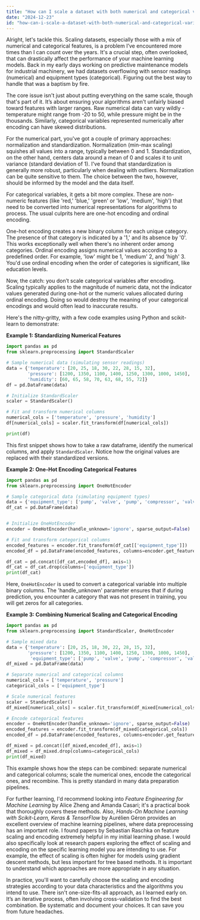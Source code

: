 ```yaml
---
title: "How can I scale a dataset with both numerical and categorical variables?"
date: "2024-12-23"
id: "how-can-i-scale-a-dataset-with-both-numerical-and-categorical-variables"
---
```


Alright, let's tackle this. Scaling datasets, especially those with a mix of numerical and categorical features, is a problem I’ve encountered more times than I can count over the years. It's a crucial step, often overlooked, that can drastically affect the performance of your machine learning models. Back in my early days working on predictive maintenance models for industrial machinery, we had datasets overflowing with sensor readings (numerical) and equipment types (categorical). Figuring out the best way to handle that was a baptism by fire.

The core issue isn't just about putting everything on the same scale, though that's part of it. It’s about ensuring your algorithms aren't unfairly biased toward features with larger ranges. Raw numerical data can vary wildly - temperature might range from -20 to 50, while pressure might be in the thousands. Similarly, categorical variables represented numerically after encoding can have skewed distributions.

For the numerical part, you've got a couple of primary approaches: normalization and standardization. Normalization (min-max scaling) squishes all values into a range, typically between 0 and 1. Standardization, on the other hand, centers data around a mean of 0 and scales it to unit variance (standard deviation of 1). I've found that standardization is generally more robust, particularly when dealing with outliers. Normalization can be quite sensitive to them. The choice between the two, however, should be informed by the model and the data itself.

For categorical variables, it gets a bit more complex. These are non-numeric features (like 'red,' 'blue,' 'green' or 'low', 'medium', 'high') that need to be converted into numerical representations for algorithms to process. The usual culprits here are one-hot encoding and ordinal encoding.

One-hot encoding creates a new binary column for each unique category. The presence of that category is indicated by a '1,' and its absence by '0'. This works exceptionally well when there's no inherent order among categories. Ordinal encoding assigns numerical values according to a predefined order. For example, 'low' might be 1, 'medium' 2, and 'high' 3. You'd use ordinal encoding when the order of categories is significant, like education levels.

Now, the catch: you don’t scale categorical variables after encoding. Scaling typically applies to the magnitude of numeric data, not the indicator values generated during one-hot or the numeric values allocated during ordinal encoding. Doing so would destroy the meaning of your categorical encodings and would often lead to inaccurate results.

Here's the nitty-gritty, with a few code examples using Python and scikit-learn to demonstrate:

**Example 1: Standardizing Numerical Features**

```python
import pandas as pd
from sklearn.preprocessing import StandardScaler

# Sample numerical data (simulating sensor readings)
data = {'temperature': [20, 25, 18, 30, 22, 28, 15, 32],
        'pressure': [1200, 1350, 1100, 1400, 1250, 1300, 1000, 1450],
        'humidity': [60, 65, 58, 70, 63, 68, 55, 72]}
df = pd.DataFrame(data)

# Initialize StandardScaler
scaler = StandardScaler()

# Fit and transform numerical columns
numerical_cols = ['temperature', 'pressure', 'humidity']
df[numerical_cols] = scaler.fit_transform(df[numerical_cols])

print(df)
```

This first snippet shows how to take a raw dataframe, identify the numerical columns, and apply `StandardScaler`. Notice how the original values are replaced with their standardized versions.

**Example 2: One-Hot Encoding Categorical Features**

```python
import pandas as pd
from sklearn.preprocessing import OneHotEncoder

# Sample categorical data (simulating equipment types)
data = {'equipment_type': ['pump', 'valve', 'pump', 'compressor', 'valve', 'pump', 'compressor', 'valve']}
df_cat = pd.DataFrame(data)


# Initialize OneHotEncoder
encoder = OneHotEncoder(handle_unknown='ignore', sparse_output=False)

# Fit and transform categorical columns
encoded_features = encoder.fit_transform(df_cat[['equipment_type']])
encoded_df = pd.DataFrame(encoded_features, columns=encoder.get_feature_names_out(['equipment_type']))

df_cat = pd.concat([df_cat,encoded_df], axis=1)
df_cat = df_cat.drop(columns=['equipment_type'])
print(df_cat)
```

Here, `OneHotEncoder` is used to convert a categorical variable into multiple binary columns. The 'handle_unknown' parameter ensures that if during prediction, you encounter a category that was not present in training, you will get zeros for all categories.

**Example 3: Combining Numerical Scaling and Categorical Encoding**

```python
import pandas as pd
from sklearn.preprocessing import StandardScaler, OneHotEncoder

# Sample mixed data
data = {'temperature': [20, 25, 18, 30, 22, 28, 15, 32],
        'pressure': [1200, 1350, 1100, 1400, 1250, 1300, 1000, 1450],
         'equipment_type': ['pump', 'valve', 'pump', 'compressor', 'valve', 'pump', 'compressor', 'valve']}
df_mixed = pd.DataFrame(data)

# Separate numerical and categorical columns
numerical_cols = ['temperature', 'pressure']
categorical_cols = ['equipment_type']

# Scale numerical features
scaler = StandardScaler()
df_mixed[numerical_cols] = scaler.fit_transform(df_mixed[numerical_cols])

# Encode categorical features
encoder = OneHotEncoder(handle_unknown='ignore', sparse_output=False)
encoded_features = encoder.fit_transform(df_mixed[categorical_cols])
encoded_df = pd.DataFrame(encoded_features, columns=encoder.get_feature_names_out(categorical_cols))

df_mixed = pd.concat([df_mixed,encoded_df], axis=1)
df_mixed = df_mixed.drop(columns=categorical_cols)
print(df_mixed)
```

This example shows how the steps can be combined: separate numerical and categorical columns; scale the numerical ones, encode the categorical ones, and recombine. This is pretty standard in many data preparation pipelines.

For further learning, I'd recommend looking into *Feature Engineering for Machine Learning* by Alice Zheng and Amanda Casari; it's a practical book that thoroughly covers these methods. Also, *Hands-On Machine Learning with Scikit-Learn, Keras & TensorFlow* by Aurélien Géron provides an excellent overview of machine learning pipelines, where data preprocessing has an important role. I found papers by Sebastian Raschka on feature scaling and encoding extremely helpful in my initial learning phase. I would also specifically look at research papers exploring the effect of scaling and encoding on the specific learning model you are intending to use. For example, the effect of scaling is often higher for models using gradient descent methods, but less important for tree based methods. It is important to understand which approaches are more appropriate in any situation.

In practice, you'll want to carefully choose the scaling and encoding strategies according to your data characteristics and the algorithms you intend to use. There isn't one-size-fits-all approach, as I learned early on. It’s an iterative process, often involving cross-validation to find the best combination. Be systematic and document your choices. It can save you from future headaches.
